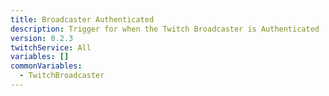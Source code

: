 ```yaml
---
title: Broadcaster Authenticated
description: Trigger for when the Twitch Broadcaster is Authenticated
version: 0.2.3
twitchService: All
variables: []
commonVariables:
  - TwitchBroadcaster
---
```

